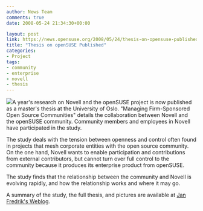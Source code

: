 ```yaml
---
author: News Team
comments: true
date: 2008-05-24 21:34:30+00:00

layout: post
link: https://news.opensuse.org/2008/05/24/thesis-on-opensuse-published/
title: "Thesis on openSUSE Published"
categories:
- Project
tags:
- community
- enterprise
- novell
- thesis
---
```

![](http://folk.uio.no/janfst/uiologo_small.png)A year's research on Novell and the openSUSE project is now published as a master's thesis at the University of Oslo. "Managing Firm-Sponsored Open Source Communities" details the collaboration between Novell and the openSUSE community. Community members and employees in Novell have participated in the study.

The study deals with the tension between openness and control often found in projects that mesh corporate entities with the open source community. On the one hand, Novell wants to enable participation and contributions from external contributors, but cannot turn over full
control to the community because it produces its enterprise product from openSUSE.

The study finds that the relationship between the community and Novell is evolving rapidly, and how the relationship works and where it may go.

A summary of the study, the full thesis, and pictures are available at [Jan Fredrik's Weblog](http://janfredrik.wordpress.com/master-thesis/).		
